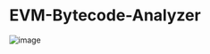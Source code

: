 # EVM-Bytecode-Analyzer

![image](https://user-images.githubusercontent.com/90160593/226202901-5773466b-716e-4589-9100-0ec6d9dff384.png)
